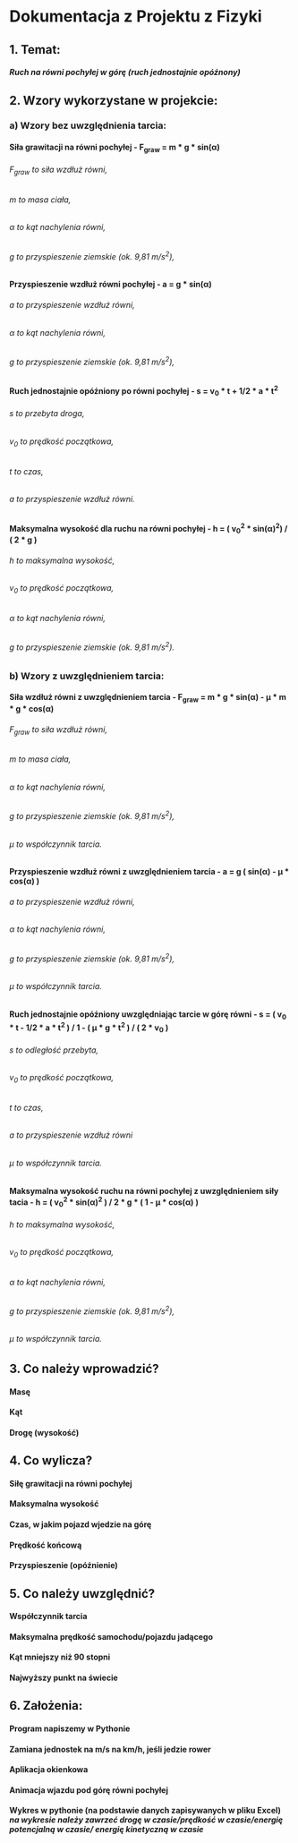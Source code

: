 # Dokumentacja z Projektu z Fizyki 
## **1. Temat:**
#### _Ruch na równi pochyłej w górę (ruch jednostajnie opóźnony)_
## **2. Wzory wykorzystane w projekcie:**
### **a) Wzory bez uwzględnienia tarcia:**
#### Siła grawitacji na równi pochyłej - F<sub>graw</sub> = m * g * sin(α)
###### F<sub>graw</sub> to siła wzdłuż równi, 
###### m to masa ciała,
###### α to kąt nachylenia równi,
###### g to przyspieszenie ziemskie (ok. 9,81 m/s<sup>2</sup>),
#### Przyspieszenie wzdłuż równi pochyłej - a = g * sin(α)
###### a to przyspieszenie wzdłuż równi, 
###### α to kąt nachylenia równi,
###### g to przyspieszenie ziemskie (ok. 9,81 m/s<sup>2</sup>),
#### Ruch jednostajnie opóźniony po równi pochyłej - s = v<sub>0</sub> * t + 1/2 * a * t<sup>2</sup>
###### s to przebyta droga,
###### v<sub>0</sub> to prędkość początkowa,
###### t to czas, 
###### a to przyspieszenie wzdłuż równi.
#### Maksymalna wysokość dla ruchu na równi pochyłej - h = ( v<sub>0</sub><sup>2</sup> * sin(α)<sup>2</sup>) / ( 2 * g )
###### h to maksymalna wysokość, 
###### v<sub>0</sub> to prędkość początkowa, 
###### α to kąt nachylenia równi, 
###### g to przyspieszenie ziemskie (ok. 9,81 m/s<sup>2</sup>).
### **b) Wzory z uwzględnieniem tarcia:**
#### Siła wzdłuż równi z uwzględnieniem tarcia - F<sub>graw</sub> = m * g * sin(α) - μ * m * g * cos(α)
###### F<sub>graw</sub> to siła wzdłuż równi, 
###### m to masa ciała, 
###### α to kąt nachylenia równi,
###### g to przyspieszenie ziemskie (ok. 9,81 m/s<sup>2</sup>),
###### μ to współczynnik tarcia.
#### Przyspieszenie wzdłuż równi z uwzględnieniem tarcia - a = g ( sin(α) - μ * cos(α) ) 
###### a to przyspieszenie wzdłuż równi, 
###### α to kąt nachylenia równi,
###### g to przyspieszenie ziemskie (ok. 9,81 m/s<sup>2</sup>),
###### μ to współczynnik tarcia.
#### Ruch jednostajnie opóźniony uwzględniając tarcie w górę równi - s = ( v<sub>0</sub> * t - 1/2 * a * t<sup>2</sup> ) / 1 - ( μ * g * t<sup>2</sup> ) / ( 2 * v<sub>0</sub> )
###### s to odległość przebyta,
###### v<sub>0</sub> to prędkość początkowa,
###### t to czas, 
###### a to przyspieszenie wzdłuż równi
###### μ to współczynnik tarcia.
#### Maksymalna wysokość  ruchu na równi pochyłej z uwzględnieniem siły tacia - h = ( v<sub>0</sub><sup>2</sup> * sin(α)<sup>2</sup> ) / 2 * g * ( 1 - μ * cos(α) )
###### h to maksymalna wysokość, 
###### v<sub>0</sub> to prędkość początkowa, 
###### α to kąt nachylenia równi, 
###### g to przyspieszenie ziemskie (ok. 9,81 m/s<sup>2</sup>), 
###### μ to współczynnik tarcia. 
## **3. Co należy wprowadzić?**
#### Masę
#### Kąt
#### Drogę (wysokość)
## **4. Co wylicza?**
#### Siłę grawitacji na równi pochyłej
#### Maksymalna wysokość
#### Czas, w jakim pojazd wjedzie na górę 
#### Prędkość końcową 
#### Przyspieszenie (opóźnienie)
## **5. Co należy uwzględnić?**
#### Współczynnik tarcia
#### Maksymalna prędkość samochodu/pojazdu jadącego
#### Kąt mniejszy niż 90 stopni 
#### Najwyższy punkt na świecie
## **6. Założenia:**
#### Program napiszemy w Pythonie
#### Zamiana jednostek na m/s na km/h, jeśli jedzie rower
#### Aplikacja okienkowa
#### Animacja wjazdu pod górę równi pochyłej 
#### Wykres w pythonie (na podstawie danych zapisywanych w pliku Excel) _na wykresie należy zawrzeć drogę w czasie/prędkość w czasie/energię potencjalną w czasie/ energię kinetyczną w czasie_
